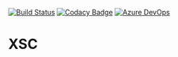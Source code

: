 [![Build Status](https://travis-ci.com/DOCGroup/XSC.svg?branch=master)](https://travis-ci.com/DOCGroup/XSC)
[![Codacy Badge](https://api.codacy.com/project/badge/Grade/9e0d085c87c244548220124dac704661)](https://www.codacy.com/app/DOCGroup/XSC?utm_source=github.com&amp;utm_medium=referral&amp;utm_content=DOCGroup/XSC&amp;utm_campaign=Badge_Grade)
[![Azure DevOps](https://dev.azure.com/docgroup/XSC/_apis/build/status/DOCGroup.XSC)](https://dev.azure.com/docgroup/XSC/_build/latest?definitionId=1)


# XSC #
